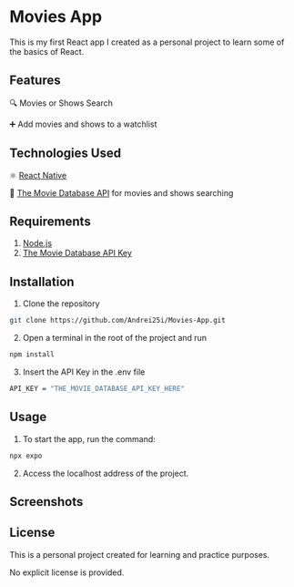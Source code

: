 # Movies App
This is my first React app I created as a personal project to learn some of the basics of React.

## Features

🔍 Movies or Shows Search

➕ Add movies and shows to a watchlist

## Technologies Used
⚛️ [React Native](https://reactnative.dev/) 

🎥 [The Movie Database API](https://developer.themoviedb.org/docs/getting-started) for movies and shows searching  

## Requirements
1. [Node.js](https://nodejs.org/en)
2. [The Movie Database API Key](https://developer.themoviedb.org/docs/getting-started)

## Installation
1. Clone the repository

```bash
git clone https://github.com/Andrei25i/Movies-App.git
```

2. Open a terminal in the root of the project and run
```bash
npm install
```

3. Insert the API Key in the .env file
```bash
API_KEY = "THE_MOVIE_DATABASE_API_KEY_HERE"
```

## Usage
1. To start the app, run the command:
```bash
npx expo
```
2. Access the localhost address of the project.


## Screenshots


## License
This is a personal project created for learning and practice purposes. 

No explicit license is provided.
